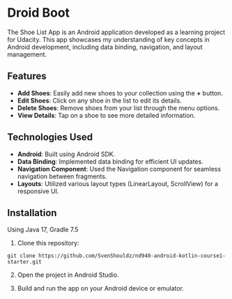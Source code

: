 # Droid Boot

The Shoe List App is an Android application developed as a learning project for Udacity. This app showcases my understanding of key concepts in Android development, including data binding, navigation, and layout management. 

## Features

- **Add Shoes**: Easily add new shoes to your collection using the **+** button.
- **Edit Shoes**: Click on any shoe in the list to edit its details.
- **Delete Shoes**: Remove shoes from your list through the menu options.
- **View Details**: Tap on a shoe to see more detailed information.

## Technologies Used

- **Android**: Built using Android SDK.
- **Data Binding**: Implemented data binding for efficient UI updates.
- **Navigation Component**: Used the Navigation component for seamless navigation between fragments.
- **Layouts**: Utilized various layout types (LinearLayout, ScrollView) for a responsive UI.

## Installation

Using Java 17, Gradle 7.5 

1. Clone this repository: 
```
git clone https://github.com/SvenShouldz/nd940-android-kotlin-course1-starter.git
```

2. Open the project in Android Studio.

3. Build and run the app on your Android device or emulator.